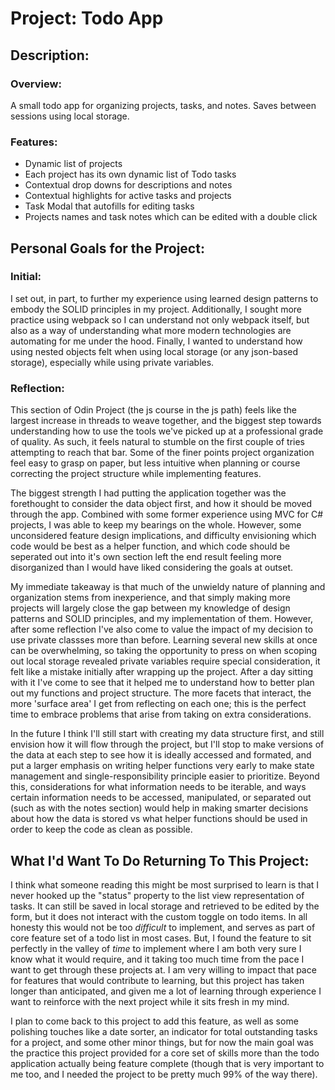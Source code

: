 # Project: Todo App

## Description:

### Overview:

A small todo app for organizing projects, tasks, and notes. Saves between sessions using local storage.

### Features:
* Dynamic list of projects
* Each project has its own dynamic list of Todo tasks
* Contextual drop downs for descriptions and notes
* Contextual highlights for active tasks and projects
* Task Modal that autofills for editing tasks
* Projects names and task notes which can be edited with a double click


## Personal Goals for the Project:

### Initial:

I set out, in part, to further my experience using learned design patterns to embody the SOLID principles in my project. Additionally, I sought more practice using webpack so I can understand not only webpack itself, but also as a way of understanding what more modern technologies are automating for me under the hood. Finally, I wanted to understand how using nested objects felt when using local storage (or any json-based storage), especially while using private variables.

### Reflection:

This section of Odin Project (the js course in the js path) feels like the largest increase in threads to weave together, and the biggest step towards understanding how to use the tools we've picked up at a professional grade of quality. As such, it feels natural to stumble on the first couple of tries attempting to reach that bar. Some of the finer points project organization feel easy to grasp on paper, but less intuitive when planning or course correcting the project structure while implementing features.

The biggest strength I had putting the application together was the forethought to consider the data object first, and how it should be moved through the app. Combined with some former experience using MVC for C# projects, I was able to keep my bearings on the whole. However, some unconsidered feature design implications, and difficulty envisioning which code would be best as a helper function, and which code should be seperated out into it's own section left the end result feeling more disorganized than I would have liked considering the goals at outset.

My immediate takeaway is that much of the unwieldy nature of planning and organization stems from inexperience, and that simply making more projects will largely close the gap between my knowledge of design patterns and SOLID principles, and my implementation of them. However, after some reflection I've also come to value the impact of my decision to use private classses more than before. Learning several new skills at once can be overwhelming, so taking the opportunity to press on when scoping out local storage revealed private variables require special consideration, it felt like a mistake initially after wrapping up the project. After a day sitting with it I've come to see that it helped me to understand how to better plan out my functions and project structure. The more facets that interact, the more 'surface area' I get from reflecting on each one; this is the perfect time to embrace problems that arise from taking on extra considerations.

In the future I think I'll still start with creating my data structure first, and still envision how it will flow through the project, but I'll stop to make versions of the data at each step to see how it is ideally accessed and formated, and put a larger emphasis on writing helper functions very early to make state management and single-responsibility principle easier to prioritize. Beyond this, considerations for what information needs to be iterable, and ways certain information needs to be accessed, manipulated, or separated out (such as with the notes section) would help in making smarter decisions about how the data is stored vs what helper functions should be used in order to keep the code as clean as possible.

## What I'd Want To Do Returning To This Project:

I think what someone reading this might be most surprised to learn is that I never hooked up the "status" property to the list view representation of tasks. It can still be saved in local storage and retrieved to be edited by the form, but it does not interact with the custom toggle on todo items. In all honesty this would not be too *difficult* to implement, and serves as part of core feature set of a todo list in most cases. But, I found the feature to sit perfectly in the valley of *time* to implement where I am both very sure I know what it would require, and it taking too much time from the pace I want to get through these projects at. I am very willing to impact that pace for features that would contribute to learning, but this project has taken longer than anticipated, and given me a lot of learning through experience I want to reinforce with the next project while it sits fresh in my mind.

I plan to come back to this project to add this feature, as well as some polishing touches like a date sorter, an indicator for total outstanding tasks for a project, and some other minor things, but for now the main goal was the practice this project provided for a core set of skills more than the todo application actually being feature complete (though that is very important to me too, and I needed the project to be pretty much 99% of the way there).
